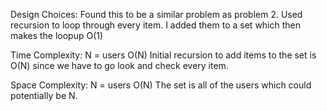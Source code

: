 Design Choices:
Found this to be a similar problem as problem 2. Used recursion to loop through every item. I added them to a set which then makes the loopup O(1)

Time Complexity:
N = users
O(N)
Initial recursion to add items to the set is O(N) since we have to go look and check every item.

Space Complexity:
N = users
O(N)
The set is all of the users which could potentially be N.  
